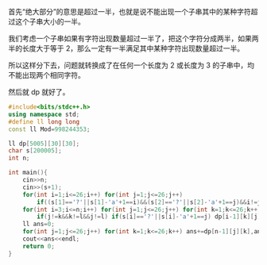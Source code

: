 首先“绝大部分”的意思是超过一半，也就是说不能出现一个子串其中的某种字符超过这个子串大小的一半。

我们考虑一个子串如果有字符出现数量超过一半了，把这个字符分成两半，如果两半的长度大于等于 2，那么一定有一半满足其中某种字符出现数量超过一半。

所以这样分下去，问题就转换成了在任何一个长度为 2 或长度为 3 的子串中，均不能出现两个相同字符。

然后就 dp 就好了。

```cpp
#include<bits/stdc++.h>
using namespace std;
#define ll long long
const ll Mod=998244353;

ll dp[5005][30][30];
char s[200005];
int n;

int main(){
	cin>>n;
	cin>>(s+1);
	for(int i=1;i<=26;i++) for(int j=1;j<=26;j++)
		if((s[1]=='?'||s[1]-'a'+1==i)&&(s[2]=='?'||s[2]-'a'+1==j)&&i!=j) dp[1][i][j]=1;
	for(int i=3;i<=n;i++) for(int j=1;j<=26;j++) for(int k=1;k<=26;k++) for(int l=1;l<=26;l++)
		if(j!=k&&k!=l&&j!=l) if(s[i]=='?'||s[i]-'a'+1==j) dp[i-1][k][j]+=dp[i-2][l][k],dp[i-1][k][j]%=Mod;
	ll ans=0;
	for(int j=1;j<=26;j++) for(int k=1;k<=26;k++) ans+=dp[n-1][j][k],ans%=Mod;
	cout<<ans<<endl;
	return 0;
}
```